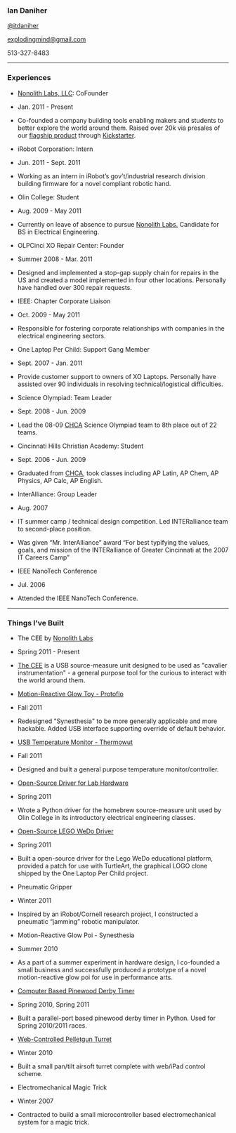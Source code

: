 ### Ian Daniher

[@itdaniher](http://twitter.com/itdaniher)

explodingmind@gmail.com

513-327-8483

-----

### Experiences

* [Nonolith Labs, LLC][Nonolith]: CoFounder
 * Jan. 2011 - Present
 * Co-founded a company building tools enabling  makers and students to better explore the world around them. Raised over 20k via presales of our [flagship product][CEE] through [Kickstarter](http://kickstarter.com).

* iRobot Corporation: Intern
 * Jun. 2011 - Sept. 2011
 * Working as an intern in iRobot’s gov’t/industrial research division building firmware for a novel compliant robotic hand.

* Olin College: Student
 * Aug. 2009 - May 2011
 * Currently on leave of absence to pursue [Nonolith Labs.][Nonolith] Candidate for BS in Electrical Engineering.

* OLPCinci XO Repair Center: Founder
 * Summer 2008 - Mar. 2011
 * Designed and implemented a stop-gap supply chain for repairs in the US and created a model implemented in four other locations. Personally have handled over 300 repair requests.

* IEEE: Chapter Corporate Liaison
 * Oct. 2009 - May 2011
 * Responsible for fostering corporate relationships with companies in the electrical engineering sectors.

* One Laptop Per Child: Support Gang Member
 * Sept. 2007 - Jan. 2011
 * Provide customer support to owners of XO Laptops. Personally have assisted over 90 individuals in resolving technical/logistical difficulties.

* Science Olympiad: Team Leader
 * Sept. 2008 - Jun. 2009 
 * Lead the 08-09 [CHCA][CHCA] Science Olympiad team to 8th place out of 22 teams.

* Cincinnati Hills Christian Academy: Student
 * Sept. 2006 - Jun. 2009 
 * Graduated from [CHCA][CHCA], took classes including AP Latin, AP Chem, AP Physics, AP Calc, AP English.

* InterAlliance: Group Leader
 * Aug. 2007
 * IT summer camp / technical design competition. Led INTERalliance team to second-place position.
 * Was given “Mr. InterAlliance” award “For best typifying the values, goals, and mission of the INTERalliance of Greater Cincinnati at the 2007 IT Careers Camp” 

* IEEE NanoTech Conference
 * Jul. 2006
 * Attended the IEEE NanoTech Conference.

-----

### Things I've Built

* The CEE by [Nonolith Labs][Nonolith]
 * Spring 2011 - Present
 * [The CEE][CEE] is a USB source-measure unit designed to be used as "cavalier instrumentation" - a general purpose tool for the curious to interact with the world around them.

* [Motion-Reactive Glow Toy - Protoflo](http://github.com/itdaniher/protoflo)
 * Fall 2011
 * Redesigned "Synesthesia" to be more generally applicable and more hackable. Added USB interface supporting override of default behavior.

* [USB Temperature Monitor - Thermowut](http://github.com/itdaniher/thermowut)
 * Fall 2011
 * Designed and built a general purpose temperature monitor/controller.

* [Open-Source Driver for Lab Hardware](http://github.com/itdaniher/Olin-SMUs)
 * Spring 2011
 * Wrote a Python driver for the homebrew source-measure unit used by Olin College in its introductory electrical engineering classes.

* [Open-Source LEGO WeDo Driver](http://github.com/itdaniher/WeDoMore)
 * Spring 2011
 * Built a open-source driver for the Lego WeDo educational platform, provided a patch for use with TurtleArt, the graphical LOGO clone shipped by the One Laptop Per Child project.

* Pneumatic Gripper
 * Winter 2011
 * Inspired by an iRobot/Cornell research project, I constructed a pneumatic “jamming” robotic manipulator.

* Motion-Reactive Glow Poi - Synesthesia
 * Summer 2010
 * As a part of a summer experiment in hardware design, I co-founded a small business and successfully produced a prototype of a novel motion-reactive glow poi for use in performance arts.

* [Computer Based Pinewood Derby Timer](http://github.com/itdaniher/parallelPortTrackTimer)
 * Spring 2010, Spring 2011
 * Built a parallel-port based pinewood derby timer in Python. Used for Spring 2010/2011 races.

* [Web-Controlled Pelletgun Turret](http://github.com/itdaniher/turret)
 * Winter 2010
 * Built a small pan/tilt airsoft turret complete with web/iPad control scheme.

* Electromechanical Magic Trick
 * Winter 2007
 * Contracted to build a small microcontroller based electromechanical system for a magic trick.

[Nonolith]: http://nonolithlabs.com/  "Nonolith Labs"
[CHCA]: http://www.chca-oh.org/ "Cincinnati Hills Christian Academy"
[CEE]: http://nonolithlabs.com/cee "The CEE"
